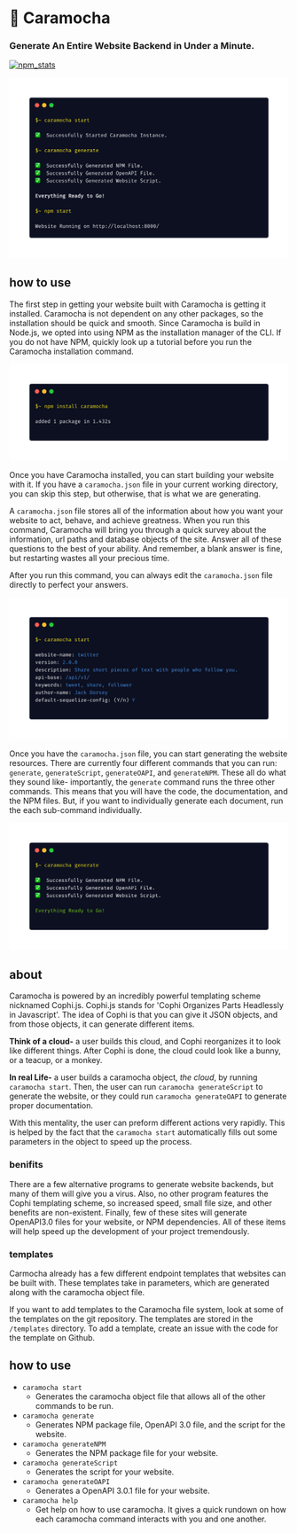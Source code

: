 # 🍨 Caramocha
### Generate An Entire Website Backend in Under a Minute.
[![npm_stats](https://img.shields.io/badge/dynamic/json?label=npm&query=downloads&suffix=%20downloads&url=https%3A%2F%2Fapi.npmjs.org%2Fdownloads%2Fpoint%2Flast-week%2Fcaramocha)](https://www.npmjs.com/package/caramocha)

![eye-catcher](/promotional/eye-catcher.png)

## how to use
The first step in getting your website built with Caramocha is getting it installed. Caramocha is not dependent on any other packages, so the installation should be quick and smooth. Since Caramocha is build in Node.js, we opted into using NPM as the installation manager of the CLI. If you do not have NPM, quickly look up a tutorial before you run the Caramocha installation command. 

![npm](/promotional/npm.png)

Once you have Caramocha installed, you can start building your website with it. If you have a `caramocha.json` file in your current working directory, you can skip this step, but otherwise, that is what we are generating.

A `caramocha.json` file stores all of the information about how you want your website to act, behave, and achieve greatness. When you run this command, Caramocha will bring you through a quick survey about the information, url paths and database objects of the site. Answer all of these questions to the best of your ability. And remember, a blank answer is fine, but restarting wastes all your precious time. 

After you run this command, you can always edit the `caramocha.json` file directly to perfect your answers. 

![start](/promotional/caramocha-start.png)

Once you have the `caramocha.json` file, you can start generating the website resources. There are currently four different commands that you can run: `generate`, `generateScript`, `generateOAPI`, and `generateNPM`. These all do what they sound like- importantly, the `generate` command runs the three other commands. This means that you will have the code, the documentation, and the NPM files. But, if you want to individually generate each document, run the each sub-command individually.

![generate](/promotional/caramocha-generate.png)

## about
Caramocha is powered by an incredibly powerful templating scheme nicknamed Cophi.js. Cophi.js stands for 'Cophi Organizes Parts Headlessly in Javascript'. The idea of Cophi is that you can give it JSON objects, and from those objects, it can generate different items.

**Think of a cloud-** a user builds this cloud, and Cophi reorganizes it to look like different things. After Cophi is done, the cloud could look like a bunny, or a teacup, or a monkey.

**In real Life-** a user builds a caramocha object, *the cloud*, by running `caramocha start`. Then, the user can run `caramocha generateScript` to generate the website, or they could run `caramocha generateOAPI` to generate proper documentation.

With this mentality, the user can preform different actions very rapidly. This is helped by the fact that the `caramocha start` automatically fills out some parameters in the object to speed up the process.

### benifits
There are a few alternative programs to generate website backends, but many of them will give you a virus. Also, no other program features the Cophi templating scheme, so increased speed, small file size, and other benefits are non-existent. Finally, few of these sites will generate OpenAPI3.0 files for your website, or NPM dependencies. All of these items will help speed up the development of your project tremendously.

### templates
Carmocha already has a few different endpoint templates that websites can be built with. These templates take in parameters, which are generated along with the caramocha object file.

If you want to add templates to the Caramocha file system, look at some of the templates on the git repository. The templates are stored in the `/templates` directory. To add a template, create an issue with the code for the template on Github.

## how to use
- `caramocha start`
  - Generates the caramocha object file that allows all of the other commands to be run.
- `caramocha generate`
  - Generates NPM package file, OpenAPI 3.0 file, and the script for the website.
- `caramocha generateNPM`
  - Generates the NPM package file for your website.
- `caramocha generateScript`
  - Generates the script for your website.
- `caramocha generateOAPI`
  - Generates a OpenAPI 3.0.1 file for your website.
- `caramocha help`
  - Get help on how to use caramocha. It gives a quick rundown on how each caramocha command interacts with you and one another.
